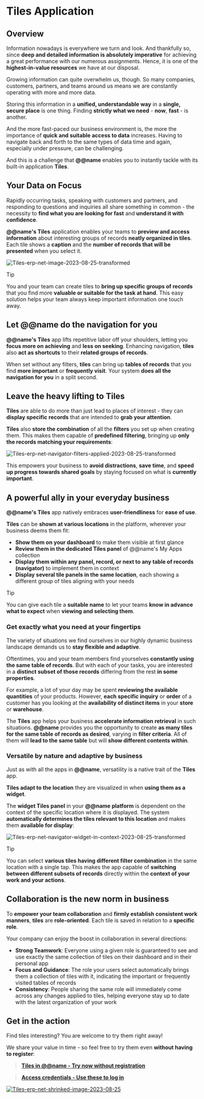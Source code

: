 # Tiles Application

## Overview

Information nowadays is everywhere we turn and look. 
And thankfully so, since **deep and detailed information is absolutely imperative** for achieving a great performance with our numerous assignments. 
Hence, it is one of the **highest-in-value resources** we have at our disposal.  

Growing information can quite overwhelm us, though. 
So many companies, customers, partners, and teams around us means we are constantly operating with more and more data.  

Storing this information in a **unified, understandable way** in a **single, secure place** is one thing. 
Finding **strictly what we need** - **now**, **fast** - is another.  

And the more fast-paced our business environment is, the more the importance of **quick and suitable access to data** increases. 
Having to navigate back and forth to the same types of data time and again, especially under pressure, can be challenging.  

And this is a challenge that **@@name** enables you to instantly tackle with its built-in application **Tiles**.  

## Your Data on Focus

Rapidly occurring tasks, speaking with customers and partners, and responding to questions and inquiries all share something in common - the necessity to **find what you are looking for fast** and **understand it with confidence**.  

**@@name's Tiles** application enables your teams to **preview and access information** about interesting groups of records **neatly organized in tiles**. 
Each tile shows a **caption** and the **number of records that will be presented** when you select it.  

![Tiles-erp-net-image-2023-08-25-transformed](https://github.com/k1kolev/info/assets/106669250/c56a2764-c65c-40c3-b9dc-514e363c0128)  

> [!TIP]  
> You and your team can create tiles to **bring up specific groups of records** that you find more **valuable or suitable for the task at hand**.
> This easy solution helps your team always keep important information one touch away.  

## Let @@name do the navigation for you

**@@name's Tiles** app lifts repetitive labor off your shoulders, letting you **focus more on achieving** and **less on seeking**. 
Enhancing navigation, **tiles** also **act as shortcuts** to their **related groups of records**.  

When set without any filters, **tiles** can bring up **tables of records** that you find **more important** or **frequently visit**. 
Your system **does all the navigation for you** in a split second.  

## Leave the heavy lifting to Tiles

**Tiles** are able to do more than just lead to places of interest - they can **display specific records** that are intended to **grab your attention**.  

**Tiles** also **store the combination** of all the **filters** you set up when creating them. 
This makes them capable of **predefined filtering**, bringing up **only the records matching your requirements**:  

![Tiles-erp-net-navigator-filters-applied-2023-08-25-transformed](https://github.com/k1kolev/info/assets/106669250/79444394-ad2b-4267-ac90-f6e68cccd084)  

This empowers your business to **avoid distractions**, **save time**, and **speed up progress towards shared goals** by staying focused on what is **currently important**.  

## A powerful ally in your everyday business

**@@name's Tiles** app natively embraces **user-friendliness** for **ease of use**.  

**Tiles** can be **shown at various locations** in the platform, wherever your business deems them fit:  

* **Show them on your dashboard** to make them visible at first glance  
* **Review them in the dedicated Tiles panel** of @@name's My Apps collection  
* **Display them within any panel, record, or next to any table of records (navigator)** to implement them in context  
* **Display several tile panels in the same location**, each showing a different group of tiles aligning with your needs  

> [!TIP]  
> You can give each tile a **suitable name** to let your teams **know in advance what to expect** when **viewing and selecting them**.  

### Get exactly what you need at your fingertips

The variety of situations we find ourselves in our highly dynamic business landscape demands us to **stay flexible and adaptive**.  

Oftentimes, you and your team members find yourselves **constantly using the same table of records**. 
But with each of your tasks, you are interested in a **distinct subset of those records** differing from the rest **in some properties**.  

For example, a lot of your day may be spent **reviewing the available quantities** of your products. 
However, **each specific inquiry** or **order** of a customer has you looking at the **availability of distinct items** in your **store** or **warehouse**.  

The **Tiles** app helps your business **accelerate information retrieval** in such situations. 
**@@name** provides you the opportunity to create **as many tiles for the same table of records as desired**, varying in **filter criteria**. 
All of them will **lead to the same table** but will **show different contents within**.  

### Versatile by nature and adaptive by business

Just as with all the apps in **@@name**, versatility is a native trait of the **Tiles** app.  

**Tiles adapt to the location** they are visualized in when **using them as a widget**.  

The **widget Tiles panel** in your **@@name platform** is dependent on the context of the specific location where it is displayed. 
The system **automatically determines the tiles relevant to this location** and makes them **available for display**:  

![Tiles-erp-net-navigator-widget-in-context-2023-08-25-transformed](https://github.com/k1kolev/info/assets/106669250/91d48fd3-fa52-48b3-9d6d-f54dc76dfcb2)  

> [!TIP]
> You can select **various tiles having different filter combination** in the same location with a single tap. 
> This makes the app capable of **switching between different subsets of records** directly within the **context of your work and your actions**.  

## Collaboration is the new norm in business

To **empower your team collaboration** and **firmly establish consistent work manners**, **tiles** are **role-oriented**. 
Each tile is saved in relation to a **specific role**.  

Your company can enjoy the boost in collaboration in several directions:  

* **Strong Teamwork**: Everyone using a given role is guaranteed to see and use exactly the same collection of tiles on their dashboard and in their personal app  
* **Focus and Guidance**: The role your users select automatically brings them a collection of tiles with it, indicating the important or frequently visited tables of records  
* **Consistency**: People sharing the same role will immediately come across any changes applied to tiles, helping everyone stay up to date with the latest organization of your work  

## Get in the action

Find tiles interesting? 
You are welcome to try them right away!  

We share your value in time - so feel free to try them even **without having to register**:  

> **[Tiles in @@name - Try now without registration](https://express-demo.my.erp.net/cl/tiles)**  

> **[Access credentials - Use these to log in](~/information/try-out-erp-net-express-crm.md)**

[![Tiles-erp-net-shrinked-image-2023-08-25](https://github.com/k1kolev/info/assets/106669250/177ea52e-1cac-4402-83fa-17e05c588c95)](https://express-demo.my.erp.net/cl/tiles)  

